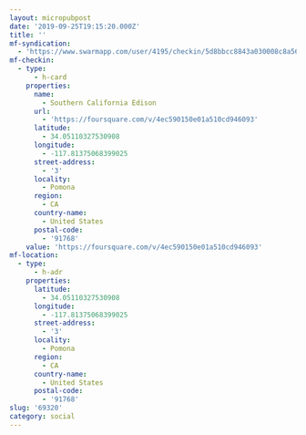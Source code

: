 ```yaml
---
layout: micropubpost
date: '2019-09-25T19:15:20.000Z'
title: ''
mf-syndication:
  - 'https://www.swarmapp.com/user/4195/checkin/5d8bbcc8843a030008c8a56b'
mf-checkin:
  - type:
      - h-card
    properties:
      name:
        - Southern California Edison
      url:
        - 'https://foursquare.com/v/4ec590150e01a510cd946093'
      latitude:
        - 34.05110327530908
      longitude:
        - -117.81375068399025
      street-address:
        - '3'
      locality:
        - Pomona
      region:
        - CA
      country-name:
        - United States
      postal-code:
        - '91768'
    value: 'https://foursquare.com/v/4ec590150e01a510cd946093'
mf-location:
  - type:
      - h-adr
    properties:
      latitude:
        - 34.05110327530908
      longitude:
        - -117.81375068399025
      street-address:
        - '3'
      locality:
        - Pomona
      region:
        - CA
      country-name:
        - United States
      postal-code:
        - '91768'
slug: '69320'
category: social
---
```

